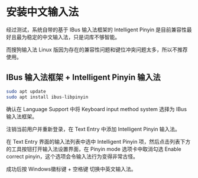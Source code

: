 # 安装中文输入法

经过测试，系统自带的基于 IBus 输入法框架的 Intelligent Pinyin 是目前兼容性最好且最为稳定的中文输入法，只是词库不够智能。

而搜狗输入法 Linux 版因为存在的兼容性问题和键位冲突问题太多，所以不推荐使用。

## IBus 输入法框架 + Intelligent Pinyin 输入法

```bash
sudo apt update
sudo apt install ibus-libpinyin
```

确认在 Language Support 中将 Keyboard input method system 选择为 IBus 输入法框架。

注销当前用户并重新登录，在 Text Entry 中添加 Intelligent Pinyin 输入法。

在 Text Entry 界面的输入法列表中选中 Intelligent Pinyin 项，然后点击列表下方的工具按钮打开输入法设置界面，在 Pinyin mode 选项卡中取消勾选 Enable correct pinyin，这个选项会令输入法行为变得非常古怪。

成功后按 Windows徽标键 + 空格键 切换中英文输入法。
